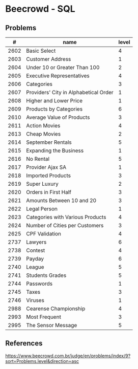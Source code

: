 # Beecrowd - SQL

## Problems

| #    | name                                   | level | 
|------|----------------------------------------|-------|
| 2602 | Basic Select		                    | 4     | 
| 2603 | Customer Address		                | 1     | 
| 2604 | Under 10 or Greater Than 100	        | 2     | 
| 2605 | Executive Representatives		        | 4     | 
| 2606 | Categories			                    | 3     | 
| 2607 | Providers' City in Alphabetical Order  | 1     | 
| 2608 | Higher and Lower Price		            | 1     | 
| 2609 | Products by Categories		            | 6     | 
| 2610 | Average Value of Products		        | 3     | 
| 2611 | Action Movies			                | 4     | 
| 2613 | Cheap Movies			                | 2     | 
| 2614 | September Rentals		                | 5     | 
| 2615 | Expanding the Business	                | 1     | 
| 2616 | No Rental			                    | 5     | 
| 2617 | Provider Ajax SA		                | 1     | 
| 2618 | Imported Products		                | 3     | 
| 2619 | Super Luxury	                        | 2     | 
| 2620 | Orders in First Half		            | 3     | 
| 2621 | Amounts Between 10 and 20	            | 3     | 
| 2622 | Legal Person			                | 1     | 
| 2623 | Categories with Various Products		| 4     | 
| 2624 | Number of Cities per Customers	        | 3     | 
| 2625 | CPF Validation	                        | 4     | 
| 2737 | Lawyers			                    | 6     |
| 2738 | Contest			                    | 4     | 
| 2739 | Payday			                    | 6     |
| 2740 | League			                    | 5     | 
| 2741 | Students Grades			            | 5     | 
| 2744 | Passwords	                            | 1     | 
| 2745 | Taxes	                                | 3     | 
| 2746 | Viruses	                            | 1     | 
| 2988 | Cearense Championship	                | 4     | 
| 2993 | Most Frequent	                        | 3     |
| 2995 | The Sensor Message	                | 5     |


## References
https://www.beecrowd.com.br/judge/en/problems/index/9?sort=Problems.level&direction=asc